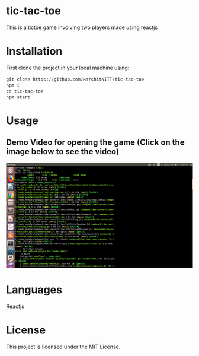 # tic-tac-toe
This is a tictoe game involving two players made using reactjs

# Installation
First clone the project in your local machine using:
~~~
git clone https://github.com/HarshitNITT/tic-tac-toe
npm i
cd tic-tac-toe
npm start
~~~

# Usage
## Demo Video for opening the game (Click on the image below to see the video)
[![Watch the video](https://github.com/HarshitNITT/tic-tac-toe/blob/master/demo/tic_tac_toe.png)](https://youtu.be/xZHgJH81dM4)
# Languages
Reactjs
# License
This project is licensed under the MIT License.
